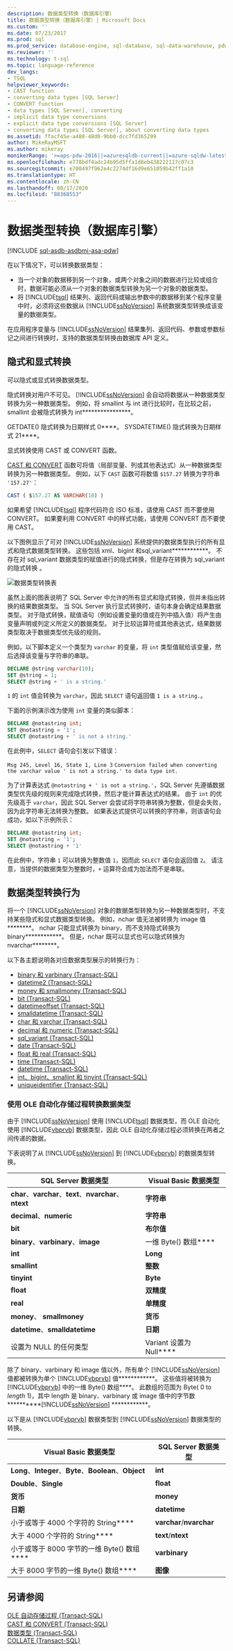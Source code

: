 ```yaml
---
description: 数据类型转换（数据库引擎）
title: 数据类型转换（数据库引擎）| Microsoft Docs
ms.custom: ''
ms.date: 07/23/2017
ms.prod: sql
ms.prod_service: database-engine, sql-database, sql-data-warehouse, pdw
ms.reviewer: ''
ms.technology: t-sql
ms.topic: language-reference
dev_langs:
- TSQL
helpviewer_keywords:
- CAST function
- converting data types [SQL Server]
- CONVERT function
- data types [SQL Server], converting
- implicit data type conversions
- explicit data type conversions [SQL Server]
- converting data types [SQL Server], about converting data types
ms.assetid: ffacf45e-a488-48d0-9bb0-dcc7fd365299
author: MikeRayMSFT
ms.author: mikeray
monikerRange: '>=aps-pdw-2016||=azuresqldb-current||=azure-sqldw-latest||>=sql-server-2016||=sqlallproducts-allversions||>=sql-server-linux-2017||=azuresqldb-mi-current'
ms.openlocfilehash: e778bdf4adc24b95d5ffa1d8eb438222117c07c3
ms.sourcegitcommit: e700497f962e4c2274df16d9e651059b42ff1a10
ms.translationtype: HT
ms.contentlocale: zh-CN
ms.lasthandoff: 08/17/2020
ms.locfileid: "88368553"
---
```

# <a name="data-type-conversion-database-engine"></a>数据类型转换（数据库引擎）
[!INCLUDE [sql-asdb-asdbmi-asa-pdw](../../includes/applies-to-version/sql-asdb-asdbmi-asa-pdw.md)]

在以下情况下，可以转换数据类型：
-   当一个对象的数据移到另一个对象，或两个对象之间的数据进行比较或组合时，数据可能必须从一个对象的数据类型转换为另一个对象的数据类型。  
-   将 [!INCLUDE[tsql](../../includes/tsql-md.md)] 结果列、返回代码或输出参数中的数据移到某个程序变量中时，必须将这些数据从 [!INCLUDE[ssNoVersion](../../includes/ssnoversion-md.md)] 系统数据类型转换成该变量的数据类型。  
  
在应用程序变量与 [!INCLUDE[ssNoVersion](../../includes/ssnoversion-md.md)] 结果集列、返回代码、参数或参数标记之间进行转换时，支持的数据类型转换由数据库 API 定义。
  
## <a name="implicit-and-explicit-conversion"></a>隐式和显式转换
可以隐式或显式转换数据类型。
  
隐式转换对用户不可见。 [!INCLUDE[ssNoVersion](../../includes/ssnoversion-md.md)] 会自动将数据从一种数据类型转换为另一种数据类型。 例如，将 smallint 与 int 进行比较时，在比较之前，smallint 会被隐式转换为 int****************。
  
GETDATE() 隐式转换为日期样式 0****。 SYSDATETIME() 隐式转换为日期样式 21****。
  
显式转换使用 CAST 或 CONVERT 函数。
  
[CAST 和 CONVERT](../../t-sql/functions/cast-and-convert-transact-sql.md) 函数可将值（局部变量、列或其他表达式）从一种数据类型转换为另一种数据类型。 例如，以下 `CAST` 函数可将数值 `$157.27` 转换为字符串 `'157.27'`：
  
```sql
CAST ( $157.27 AS VARCHAR(10) )  
```  
  
如果希望 [!INCLUDE[tsql](../../includes/tsql-md.md)] 程序代码符合 ISO 标准，请使用 CAST 而不要使用 CONVERT。 如果要利用 CONVERT 中的样式功能，请使用 CONVERT 而不要使用 CAST。
  
以下图例显示了可对 [!INCLUDE[ssNoVersion](../../includes/ssnoversion-md.md)] 系统提供的数据类型执行的所有显式和隐式数据类型转换。 这些包括 xml、bigint 和sql_variant************。 不存在对 sql_variant 数据类型的赋值进行的隐式转换，但是存在转换为 sql_variant 的隐式转换 。
  
![数据类型转换表](../../t-sql/data-types/media/lrdatahd.png "数据类型转换表")

虽然上面的图表说明了 SQL Server 中允许的所有显式和隐式转换，但并未指出转换的结果数据类型。 当 SQL Server 执行显式转换时，语句本身会确定结果数据类型。 对于隐式转换，赋值语句（例如设置变量的值或在列中插入值）将产生由变量声明或列定义所定义的数据类型。 对于比较运算符或其他表达式，结果数据类型取决于数据类型优先级的规则。

例如，以下脚本定义一个类型为 `varchar` 的变量，将 `int` 类型值赋给该变量，然后选择该变量与字符串的串联。

```sql
DECLARE @string varchar(10);
SET @string = 1;
SELECT @string + ' is a string.'
```

`1` 的 `int` 值会转换为 `varchar`，因此 `SELECT` 语句返回值 `1 is a string.`。

下面的示例演示改为使用 `int` 变量的类似脚本：

```sql
DECLARE @notastring int;
SET @notastring = '1';
SELECT @notastring + ' is not a string.'
```

在此例中，`SELECT` 语句会引发以下错误：

`Msg 245, Level 16, State 1, Line 3`
`Conversion failed when converting the varchar value ' is not a string.' to data type int.`

为了计算表达式 `@notastring + ' is not a string.'`，SQL Server 先遵循数据类型优先级的规则来完成隐式转换，然后才能计算表达式的结果。 由于 `int` 的优先级高于 `varchar`，因此 SQL Server 会尝试将字符串转换为整数，但是会失败，因为此字符串无法转换为整数。 如果表达式提供可以转换的字符串，则该语句会成功，如以下示例所示：

```sql
DECLARE @notastring int;
SET @notastring = '1';
SELECT @notastring + '1'
```

在此例中，字符串 `1` 可以转换为整数值 `1`，因而此 `SELECT` 语句会返回值 `2`。 请注意，当提供的数据类型为整数时，`+` 运算符会成为加法而不是串联。

## <a name="data-type-conversion-behaviors"></a>数据类型转换行为

将一个 [!INCLUDE[ssNoVersion](../../includes/ssnoversion-md.md)] 对象的数据类型转换为另一种数据类型时，不支持某些隐式和显式数据类型转换。 例如，nchar 值无法被转换为 image 值********。 nchar 只能显式转换为 binary，而不支持隐式转换为 binary************。 但是，nchar 既可以显式也可以隐式转换为 nvarchar********。
  
以下各主题说明各对应数据类型展示的转换行为：
  
 - [binary 和 varbinary (Transact-SQL)](../../t-sql/data-types/binary-and-varbinary-transact-sql.md)  
 - [datetime2 (Transact-SQL)](../../t-sql/data-types/datetime2-transact-sql.md)  
 - [money 和 smallmoney (Transact-SQL)](../../t-sql/data-types/money-and-smallmoney-transact-sql.md)  
 - [bit (Transact-SQL)](../../t-sql/data-types/bit-transact-sql.md)  
 - [datetimeoffset (Transact-SQL)](../../t-sql/data-types/datetimeoffset-transact-sql.md)  
 - [smalldatetime (Transact-SQL)](../../t-sql/data-types/smalldatetime-transact-sql.md)  
 - [char 和 varchar (Transact-SQL)](../../t-sql/data-types/char-and-varchar-transact-sql.md)  
 - [decimal 和 numeric (Transact-SQL)](../../t-sql/data-types/decimal-and-numeric-transact-sql.md)  
 - [sql_variant (Transact-SQL)](../../t-sql/data-types/sql-variant-transact-sql.md)  
 - [date (Transact-SQL)](../../t-sql/data-types/date-transact-sql.md)  
 - [float 和 real (Transact-SQL)](../../t-sql/data-types/float-and-real-transact-sql.md)  
 - [time (Transact-SQL)](../../t-sql/data-types/time-transact-sql.md)  
 - [datetime (Transact-SQL)](../../t-sql/data-types/datetime-transact-sql.md)  
 - [int、bigint、smallint 和 tinyint (Transact-SQL)](../../t-sql/data-types/int-bigint-smallint-and-tinyint-transact-sql.md)  
 - [uniqueidentifier (Transact-SQL)](../../t-sql/data-types/uniqueidentifier-transact-sql.md)  
  
###  <a name="converting-data-types-by-using-ole-automation-stored-procedures"></a>使用 OLE 自动化存储过程转换数据类型  
由于 [!INCLUDE[ssNoVersion](../../includes/ssnoversion-md.md)] 使用 [!INCLUDE[tsql](../../includes/tsql-md.md)] 数据类型，而 OLE 自动化使用 [!INCLUDE[vbprvb](../../includes/vbprvb-md.md)] 数据类型，因此 OLE 自动化存储过程必须转换在两者之间传递的数据。
  
下表说明了从 [!INCLUDE[ssNoVersion](../../includes/ssnoversion-md.md)] 到 [!INCLUDE[vbprvb](../../includes/vbprvb-md.md)] 的数据类型转换。
  
|SQL Server 数据类型|Visual Basic 数据类型|  
|--------------------------|----------------------------|  
|**char**、**varchar**、**text**、**nvarchar**、**ntext**|**字符串**|  
|**decimal**、**numeric**|**字符串**|  
|**bit**|**布尔值**|  
|**binary**、**varbinary**、**image**|一维 Byte() 数组****|  
|**int**|**Long**|  
|**smallint**|**整数**|  
|**tinyint**|**Byte**|  
|**float**|**双精度**|  
|**real**|**单精度**|  
|**money**、 **smallmoney**|**货币**|  
|**datetime**、**smalldatetime**|**日期**|  
|设置为 NULL 的任何类型|Variant 设置为 Null****|  
  
除了 binary、varbinary 和 image 值以外，所有单个 [!INCLUDE[ssNoVersion](../../includes/ssnoversion-md.md)] 值都被转换为单个 [!INCLUDE[vbprvb](../../includes/vbprvb-md.md)] 值************。 这些值将被转换为 [!INCLUDE[vbprvb](../../includes/vbprvb-md.md)] 中的一维 Byte() 数组****。 此数组的范围为 Byte( 0 to _length_ 1)，其中 length 是  binary、varbinary 或 image 值中的字节数**********[!INCLUDE[ssNoVersion](../../includes/ssnoversion-md.md)] ************。
  
以下是从 [!INCLUDE[vbprvb](../../includes/vbprvb-md.md)] 数据类型到 [!INCLUDE[ssNoVersion](../../includes/ssnoversion-md.md)] 数据类型的转换。
  
|Visual Basic 数据类型|SQL Server 数据类型|  
|----------------------------|--------------------------|  
|**Long**、**Integer**、**Byte**、**Boolean**、**Object**|**int**|  
|**Double**、**Single**|**float**|  
|**货币**|**money**|  
|**日期**|**datetime**|  
|小于或等于 4000 个字符的 String****|**varchar**/**nvarchar**|  
|大于 4000 个字符的 String****|**text**/**ntext**|  
|小于或等于 8000 字节的一维 Byte() 数组****|**varbinary**|  
|大于 8000 字节的一维 Byte() 数组****|**图像**|  
  
## <a name="see-also"></a>另请参阅
[OLE 自动存储过程 (Transact-SQL)](../../relational-databases/system-stored-procedures/ole-automation-stored-procedures-transact-sql.md)  
[CAST 和 CONVERT (Transact-SQL)](../../t-sql/functions/cast-and-convert-transact-sql.md)  
[数据类型 (Transact-SQL)](../../t-sql/data-types/data-types-transact-sql.md)  
[COLLATE (Transact-SQL)](https://msdn.microsoft.com/library/4ba6b7d8-114a-4f4e-bb38-fe5697add4e9)
  
  
